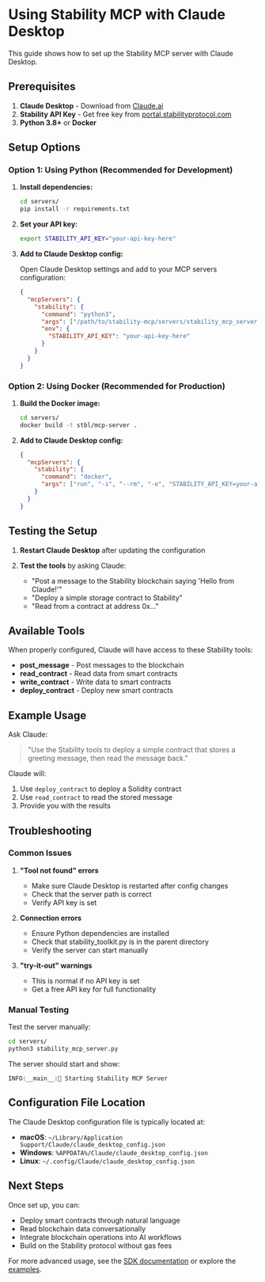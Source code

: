 # Using Stability MCP with Claude Desktop

This guide shows how to set up the Stability MCP server with Claude Desktop.

## Prerequisites

1. **Claude Desktop** - Download from [Claude.ai](https://claude.ai/download)
2. **Stability API Key** - Get free key from [portal.stabilityprotocol.com](https://portal.stabilityprotocol.com)
3. **Python 3.8+** or **Docker**

## Setup Options

### Option 1: Using Python (Recommended for Development)

1. **Install dependencies:**
   ```bash
   cd servers/
   pip install -r requirements.txt
   ```

2. **Set your API key:**
   ```bash
   export STABILITY_API_KEY="your-api-key-here"
   ```

3. **Add to Claude Desktop config:**
   
   Open Claude Desktop settings and add to your MCP servers configuration:
   
   ```json
   {
     "mcpServers": {
       "stability": {
         "command": "python3",
         "args": ["/path/to/stability-mcp/servers/stability_mcp_server.py"],
         "env": {
           "STABILITY_API_KEY": "your-api-key-here"
         }
       }
     }
   }
   ```

### Option 2: Using Docker (Recommended for Production)

1. **Build the Docker image:**
   ```bash
   cd servers/
   docker build -t stbl/mcp-server .
   ```

2. **Add to Claude Desktop config:**
   ```json
   {
     "mcpServers": {
       "stability": {
         "command": "docker",
         "args": ["run", "-i", "--rm", "-e", "STABILITY_API_KEY=your-api-key-here", "stbl/mcp-server"]
       }
     }
   }
   ```

## Testing the Setup

1. **Restart Claude Desktop** after updating the configuration

2. **Test the tools** by asking Claude:
   - "Post a message to the Stability blockchain saying 'Hello from Claude!'"
   - "Deploy a simple storage contract to Stability"
   - "Read from a contract at address 0x..."

## Available Tools

When properly configured, Claude will have access to these Stability tools:

- **post_message** - Post messages to the blockchain
- **read_contract** - Read data from smart contracts
- **write_contract** - Write data to smart contracts
- **deploy_contract** - Deploy new smart contracts

## Example Usage

Ask Claude:

> "Use the Stability tools to deploy a simple contract that stores a greeting message, then read the message back."

Claude will:
1. Use `deploy_contract` to deploy a Solidity contract
2. Use `read_contract` to read the stored message
3. Provide you with the results

## Troubleshooting

### Common Issues

1. **"Tool not found" errors**
   - Make sure Claude Desktop is restarted after config changes
   - Check that the server path is correct
   - Verify API key is set

2. **Connection errors**
   - Ensure Python dependencies are installed
   - Check that stability_toolkit.py is in the parent directory
   - Verify the server can start manually

3. **"try-it-out" warnings**
   - This is normal if no API key is set
   - Get a free API key for full functionality

### Manual Testing

Test the server manually:

```bash
cd servers/
python3 stability_mcp_server.py
```

The server should start and show:
```
INFO:__main__:🚀 Starting Stability MCP Server
```

## Configuration File Location

The Claude Desktop configuration file is typically located at:

- **macOS**: `~/Library/Application Support/Claude/claude_desktop_config.json`
- **Windows**: `%APPDATA%/Claude/claude_desktop_config.json`
- **Linux**: `~/.config/Claude/claude_desktop_config.json`

## Next Steps

Once set up, you can:
- Deploy smart contracts through natural language
- Read blockchain data conversationally
- Integrate blockchain operations into AI workflows
- Build on the Stability protocol without gas fees

For more advanced usage, see the [SDK documentation](../sdk/README.md) or explore the [examples](../examples/). 